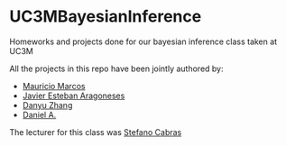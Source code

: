 # UC3MBayesianInference

Homeworks and projects done for our bayesian inference class taken at UC3M

All the projects in this repo have been jointly authored by:

- [Mauricio Marcos](https://github.com/MauMau93)
- [Javier Esteban Aragoneses](https://github.com/JavierEA1)
- [Danyu Zhang](https://github.com/danyuz)
- [Daniel A.](https://github.com/dreth)

The lecturer for this class was [Stefano Cabras](https://portal.uc3m.es/portal/page/portal/dpto_estadistica/personal/Stefano_Cabras)



